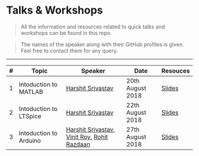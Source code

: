 # Talks & Workshops

> All the information and resources related to quick talks and workshops can be found in this repo.

> The names of the speaker along with their GitHub profiles is given. Feel free to contact them for any query.

***

 | # | Topic                                     | Speaker            | Date                    | Resouces             |
 |---|-------------------------------------------|--------------------|-------------------------|----------------------|
 | 1 | Intoduction to MATLAB                     |            [Harshit Srivastav](https://github.com/semioctave)      |        20th August 2018 | [Slides](https://github.com/Tesla-IIITA/Talks-Workshops/blob/master/Workshop/EDA/MATLAB) |
 | 2 | Intoduction to LTSpice                     |            [Harshit Srivastav](https://github.com/semioctave)      |        22th August 2018 | [Slides](https://github.com/Tesla-IIITA/Talks-Workshops/tree/master/Workshop/EDA/LTSpice) |
  | 3 | Intoduction to Arduino                     |            [Harshit Srivastav](https://github.com/semioctave),  [Vinit Roy]( https://github.com/vinniroy), [Rohit Razdaan]( https://github.com/rohit-razdaan)   |        27th August 2018 | [Slides](https://github.com/Tesla-IIITA/Talks-Workshops/tree/master/Workshop/Robotics/) |

